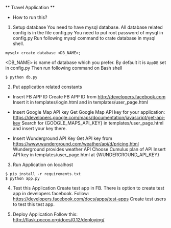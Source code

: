 ** Travel Application **

- How to run this?

1. Setup database
You need to have mysql database.
All database related config is in the file config.py
You need to put root password of mysql in config.py
Run following mysql command to crate database in mysql shell.
```
mysql> create database <DB_NAME>;
```
<DB_NAME> is name of database which you prefer. By default it is `AppDB` set in config.py
Then run following command on Bash shell
```
$ python db.py
```

2. Put application related constants
* Insert FB APP ID
Create FB APP ID from http://developers.facebook.com
Insert it in templates/login.html and in templates/user_page.html

* Insert Google Map API key
Get Google Map API key for your application: https://developers.google.com/maps/documentation/javascript/get-api-key
Search for {GOOGLE_MAPS_API_KEY} in templates/user_page.html and insert your key there.

* Insert Wunderground API Key
Get API key from https://www.wunderground.com/weather/api/d/pricing.html
Wunderground provides weather API
Choose Cumulus plan of API
Insert API key in templates/user_page.html at {WUNDERGROUND_API_KEY}

3. Run Application on localhost
```
$ pip install -r requirements.txt
$ python app.py
```

4. Test this Application
Create test app in FB. There is option to create test app in developers facebook.
Follow: https://developers.facebook.com/docs/apps/test-apps
Create test users to test this test app.

5. Deploy Application
Follow this: http://flask.pocoo.org/docs/0.12/deploying/
